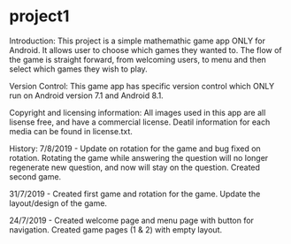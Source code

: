 # project1

Introduction:
This project is a simple mathemathic game app ONLY for Android. It allows user to choose which games they wanted to.
The flow of the game is straight forward, from welcoming users, to menu and then select which games they wish to play.

Version Control:
This game app has specific version control which ONLY run on Android version 7.1 and Android 8.1.

Copyright and licensing information:
All images used in this app are all lisense free, and have a commercial license. Deatil information for each media can be found in license.txt.

History:
7/8/2019 - Update on rotation for the game and bug fixed on rotation. Rotating the game while answering the question will no longer regenerate new question, and now will stay on the question. Created second game.

31/7/2019 - Created first game and rotation for the game. Update the layout/design of the game.

24/7/2019 - Created welcome page and menu page with button for navigation. Created game pages (1 & 2) with empty layout.
